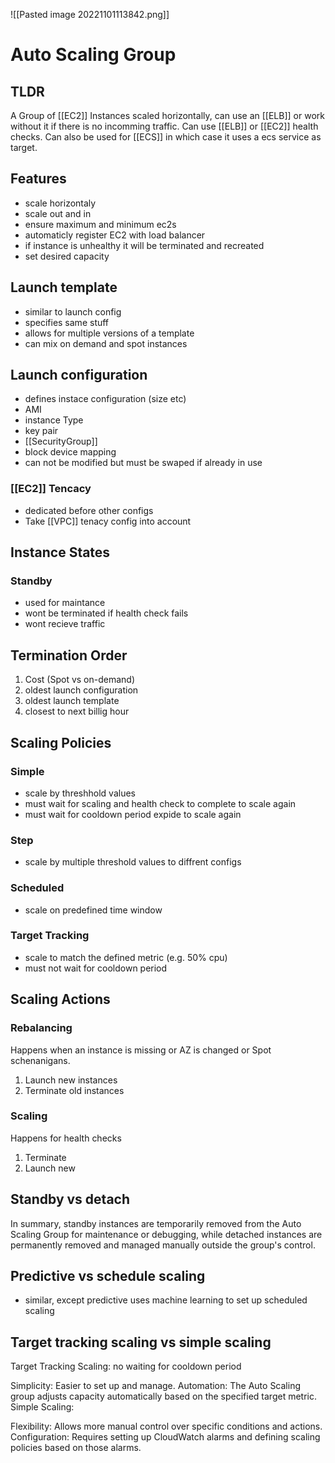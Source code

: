 ![[Pasted image 20221101113842.png]]
# Auto Scaling Group

## TLDR
A Group of [[EC2]] Instances scaled horizontally, can use an [[ELB]] or work without it if there is no incomming traffic. Can use [[ELB]] or [[EC2]] health checks. Can also be used for [[ECS]] in which case it uses a ecs service as target.

## Features
- scale horizontaly
- scale out and in
- ensure maximum and minimum ec2s
- automaticly register EC2 with load balancer
- if instance is unhealthy it will be terminated and recreated
- set desired capacity

## Launch template
- similar to launch config
- specifies same stuff
- allows for multiple versions of a template
- can mix on demand and spot instances

## Launch configuration
- defines instace configuration (size etc)
- AMI
- instance Type
- key pair
- [[SecurityGroup]]
- block device mapping
- can not be modified but must be swaped if already in use

### [[EC2]] Tencacy
- dedicated before other configs
- Take [[VPC]] tenacy config into account

## Instance States

### Standby
- used for maintance
- wont be terminated if health check fails
- wont recieve traffic

## Termination Order
1. Cost (Spot vs on-demand)
2. oldest launch configuration
3. oldest launch template
4. closest to next billig hour

## Scaling Policies

### Simple
- scale by threshhold values
- must wait for scaling and health check to complete to scale again
- must wait for cooldown period expide to scale again

### Step
- scale by multiple threshold values to diffrent configs

### Scheduled
- scale on predefined time window

### Target Tracking
- scale to match the defined metric (e.g. 50% cpu)
- must not wait for cooldown period

## Scaling Actions

### Rebalancing
Happens when an instance is missing or AZ is changed or Spot schenanigans.
1. Launch new instances
2. Terminate old instances

### Scaling
Happens for health checks
1. Terminate
2. Launch new

## Standby vs detach
In summary, standby instances are temporarily removed from the Auto Scaling Group for maintenance or debugging, while detached instances are permanently removed and managed manually outside the group's control. 
## Predictive vs schedule scaling
- similar, except predictive uses machine learning to set up scheduled scaling

## Target tracking scaling vs simple scaling
Target Tracking Scaling: no waiting for cooldown period

Simplicity: Easier to set up and manage.
Automation: The Auto Scaling group adjusts capacity automatically based on the specified target metric.
Simple Scaling:

Flexibility: Allows more manual control over specific conditions and actions.
Configuration: Requires setting up CloudWatch alarms and defining scaling policies based on those alarms.